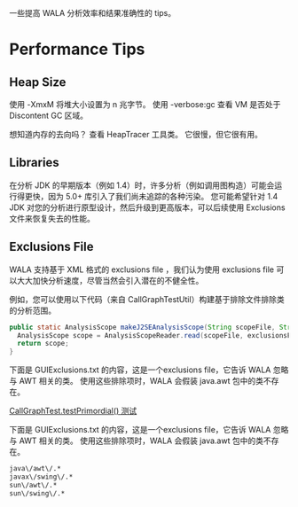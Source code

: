 一些提高 WALA 分析效率和结果准确性的 tips。

# Performance Tips

## Heap Size
使用 -Xmx<n>M 将堆大小设置为 n 兆字节。 使用 -verbose:gc 查看 VM 是否处于 Discontent GC 区域。

想知道内存的去向吗？ 查看 HeapTracer 工具类。 它很慢，但它很有用。

## Libraries
在分析 JDK 的早期版本（例如 1.4）时，许多分析（例如调用图构造）可能会运行得更快，因为 5.0+ 库引入了我们尚未追踪的各种污染。 您可能希望针对 1.4 JDK 对您的分析进行原型设计，然后升级到更高版本，可以后续使用 Exclusions 文件来恢复失去的性能。

## Exclusions File
WALA 支持基于 XML 格式的 exclusions file ，我们认为使用 exclusions file 可以大大加快分析速度，尽管当然会引入潜在的不健全性。

例如，您可以使用以下代码（来自 CallGraphTestUtil）构建基于排除文件排除类的分析范围。

```java
public static AnalysisScope makeJ2SEAnalysisScope(String scopeFile, String exclusionsFile) {
  AnalysisScope scope = AnalysisScopeReader.read(scopeFile, exclusionsFile, MY_CLASSLOADER);
  return scope;
}
```

下面是 GUIExclusions.txt 的内容，这是一个exclusions file，它告诉 WALA 忽略与 AWT 相关的类。 使用这些排除项时，WALA 会假装 java.awt 包中的类不存在。

[CallGraphTest.testPrimordial() 测试](https://github.com/wala/WALA/blob/95fde985336f6e6d6c72a18418b7f82535544ea4/com.ibm.wala.core.tests/src/com/ibm/wala/core/tests/callGraph/CallGraphTest.java#L246)

下面是 GUIExclusions.txt 的内容，这是一个exclusions file，它告诉 WALA 忽略与 AWT 相关的类。 使用这些排除项时，WALA 会假装 java.awt 包中的类不存在。
```txt
java\/awt\/.*
javax\/swing\/.*
sun\/awt\/.*
sun\/swing\/.*
```
